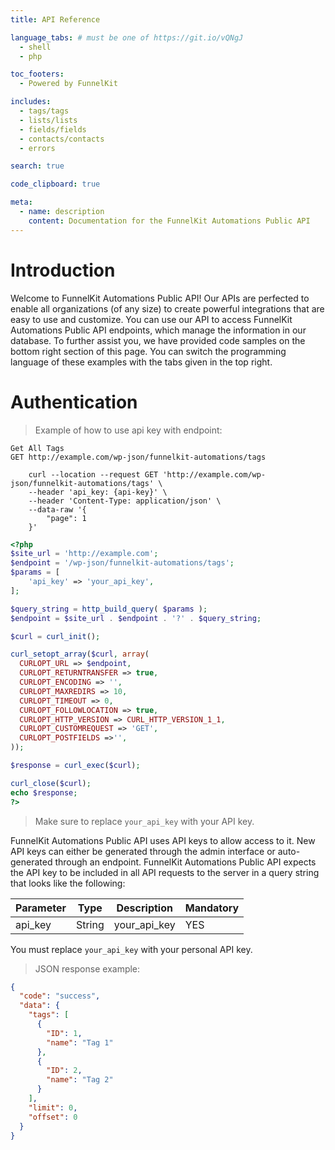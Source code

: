 ```yaml
---
title: API Reference

language_tabs: # must be one of https://git.io/vQNgJ
  - shell
  - php

toc_footers:
  - Powered by FunnelKit

includes:
  - tags/tags
  - lists/lists
  - fields/fields
  - contacts/contacts
  - errors

search: true

code_clipboard: true

meta:
  - name: description
    content: Documentation for the FunnelKit Automations Public API
---
```


# Introduction

Welcome to FunnelKit Automations Public API! Our APIs are perfected to enable all organizations (of any size) to create powerful integrations that are easy to use and customize. You can use our API to access FunnelKit Automations Public API endpoints, which manage the information in our database.
To further assist you, we have provided code samples on the bottom right section of this page. You can switch the programming language of these examples with the tabs given in the top right.

# Authentication

> Example of how to use api key with endpoint:

```shell
Get All Tags
GET http://example.com/wp-json/funnelkit-automations/tags

    curl --location --request GET 'http://example.com/wp-json/funnelkit-automations/tags' \
    --header 'api_key: {api-key}' \
    --header 'Content-Type: application/json' \
    --data-raw '{
        "page": 1
    }'
```

```php
<?php
$site_url = 'http://example.com';
$endpoint = '/wp-json/funnelkit-automations/tags';
$params = [
    'api_key' => 'your_api_key',
];

$query_string = http_build_query( $params );
$endpoint = $site_url . $endpoint . '?' . $query_string;

$curl = curl_init();

curl_setopt_array($curl, array(
  CURLOPT_URL => $endpoint,
  CURLOPT_RETURNTRANSFER => true,
  CURLOPT_ENCODING => '',
  CURLOPT_MAXREDIRS => 10,
  CURLOPT_TIMEOUT => 0,
  CURLOPT_FOLLOWLOCATION => true,
  CURLOPT_HTTP_VERSION => CURL_HTTP_VERSION_1_1,
  CURLOPT_CUSTOMREQUEST => 'GET',
  CURLOPT_POSTFIELDS =>'',
));

$response = curl_exec($curl);

curl_close($curl);
echo $response;
?>
```

> Make sure to replace `your_api_key` with your API key.

FunnelKit Automations Public API uses API keys to allow access to it. New API keys can either be generated through the admin interface or auto-generated through an endpoint.
FunnelKit Automations Public API expects the API key to be included in all API requests to the server in a query string that looks like the following:

Parameter | Type | Description | Mandatory
--------- | ----------- | ----------- | -----------
api_key | String | your_api_key | YES

<aside class="notice">
You must replace <code>your_api_key</code> with your personal API key.
</aside>

> JSON response example:

```json
{
  "code": "success",
  "data": {
    "tags": [
      {
        "ID": 1,
        "name": "Tag 1"
      },
      {
        "ID": 2,
        "name": "Tag 2"
      }
    ],
    "limit": 0,
    "offset": 0
  }
}
```

